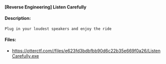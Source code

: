 #### [Reverse Engineering] Listen Carefully  

#### Description:   

```
Plug in your loudest speakers and enjoy the ride
```

#### Files:   

* https://otterctf.com//files/e623fd3bdbfbb90d6c22b35e669f0a26/ListenCarefully.exe  
